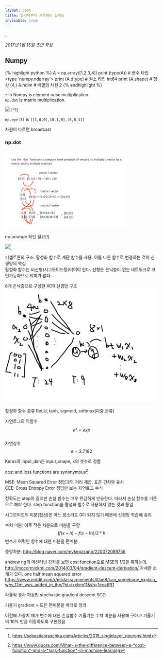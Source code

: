 ```yaml
---
layout: post
title: 밑바닥부터 시작하는 딥러닝
invisible: true
---
```


<div class="message">
..
</div>

*2017년 1월 15일 초안 작성*

## Numpy
{% highlight python %}
A = np.array([1,2,3,4])
print (type(A)) # 변수 타입
<type 'numpy.ndarray'>
print (A.dtype) # 원소 타입
int64
print (A.shape) # 형상
(4,)
A.ndim # 배열의 차원
2
{% endhighlight %}

`*` in Numpy is element-wise multiplication.  
`np.dot` is matrix multiplication.

<img src="https://www.mathsisfun.com/algebra/images/scalar-vector-matrix.gif" width="400" />
[^1]

[^1]: <https://www.mathsisfun.com/algebra/scalar-vector-matrix.html>

`np.eye(3)` is `[[1,0,0],[0,1,0],[0,0,1]]`  

차원이 다르면 broadcast

### np.dot
<img src="/images/2017/npdot.png" width="400" />

np.arrange 확인 필요(!)

<img src="https://sebastianraschka.com/images/blog/2015/singlelayer_neural_networks_files/perceptron_schematic.png" />[^2]

[^2]: <https://sebastianraschka.com/Articles/2015_singlelayer_neurons.html>

퍼셉트론의 구조. 활성화 함수로 계단 함수를 사용. 이를 다른 함수로 변경하는 것이 신경망의 핵심  
활성화 함수는 비선형(시그모이드등)이어야 한다. 선형은 은닉층이 없는 네트워크로 표현가능하므로 의미가 없다.

8개 은닉층으로 구성한 XOR 신경망 구조
<img src="/images/2017/neural-network.png" width="500" />

활성화 함수 종류
ReLU, tanh, sigmoid, softmax(다중 분류)

자연로그의 역함수 $$ e^x = exp $$  
자연상수 $$ e = 2.7182 $$

Keras의 input_dim은 input_shape, x의 갯수로 정함

cost and loss functions are synonymous[^3]

[^3]: <https://www.quora.com/What-is-the-difference-between-a-*cost-function*-and-a-*loss-function*-in-machine-learning>

MSE: Mean Squared Error 정답과의 거리 제곱. 표준 편차와 유사  
CEE: Cross Entropy Error 정답만 보는 자연로그 수식

정확도는 step이 길지만 손실 함수는 매우 민감하게 반응한다. 따라서 손실 함수를 기준으로 해야 한다. step function을 활성화 함수로 사용하지 않는 것과 동일

시그모이드의 미분(접선)은 어느 장소라도 0이 되지 않기 때문에 신경망 학습에 유리

수치 미분: 아주 작은 차분으로 미분을 구함
$$ (f(x+h) - f(x-h)) / 2*h $$
변수가 여럿인 함수에 대한 미분을 편미분

중앙차분: http://blog.naver.com/mykepzzang/220072089756

andrew ng의 머신러닝 강좌를 보면 cost function으로 MSE의 1/2을 취하는데,
http://mccormickml.com/2014/03/04/gradient-descent-derivation/
자세한 소개가 있다. one half mean squared error
https://www.reddit.com/r/mlclass/comments/l0ae8/can_somebody_explain_why_12m_was_added_in_the/?st=ixxlvm11&sh=1eca6ff1

확률적 경사 하강법 stochastic gradient descent SGD

기울기 gradient = 모든 편미분을 벡터로 정리

이전에 가중치 매개 변수에 대한 손실함수 기울기는 수치 미분을 사용해 구하고 기울기의 10% 만큼 이동하도록 구현했음